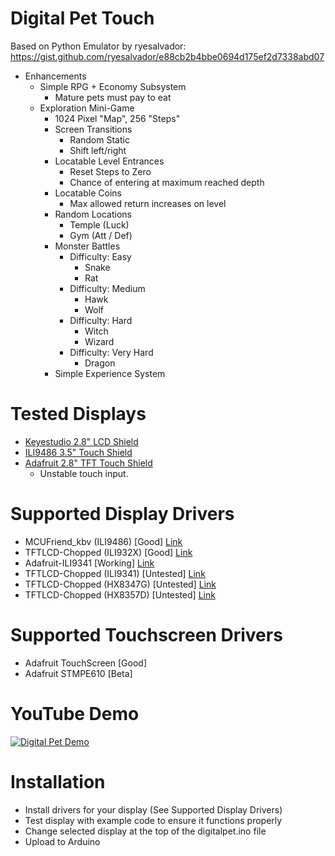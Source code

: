 # Digital Pet Touch
Based on Python Emulator by ryesalvador: https://gist.github.com/ryesalvador/e88cb2b4bbe0694d175ef2d7338abd07

* Enhancements
  * Simple RPG + Economy Subsystem
    * Mature pets must pay to eat
  * Exploration Mini-Game
    * 1024 Pixel "Map", 256 "Steps"
    * Screen Transitions
      * Random Static
      * Shift left/right
    * Locatable Level Entrances
      * Reset Steps to Zero
      * Chance of entering at maximum reached depth
    * Locatable Coins
      * Max allowed return increases on level
    * Random Locations
      * Temple (Luck)
      * Gym (Att / Def)
    * Monster Battles
      * Difficulty: Easy
        * Snake
        * Rat
      * Difficulty: Medium
        * Hawk
        * Wolf
      * Difficulty: Hard
        * Witch
        * Wizard
      * Difficulty: Very Hard
        * Dragon
    * Simple Experience System

# Tested Displays
 * [Keyestudio 2.8" LCD Shield](https://www.keyestudio.com/products/keyestudio-28-inch-240320-tft-lcd-shield-for-arduino-uno-r3)
 * [ILI9486 3.5" Touch Shield](https://www.amazon.ca/gp/product/B07NWH47PV/ref=ppx_yo_dt_b_asin_title_o01_s00?ie=UTF8&psc=1)
 * [Adafruit 2.8" TFT Touch Shield](https://www.adafruit.com/product/1651)
   * Unstable touch input.

# Supported Display Drivers
 * MCUFriend_kbv (ILI9486) [Good] [Link](https://github.com/prenticedavid/MCUFRIEND_kbv)
 * TFTLCD-Chopped (ILI932X) [Good] [Link](https://github.com/Dark-Show/TFTLCD-Chopped)
 * Adafruit-ILI9341 [Working] [Link](https://github.com/adafruit/Adafruit_ILI9341)
 * TFTLCD-Chopped (ILI9341) [Untested] [Link](https://github.com/Dark-Show/TFTLCD-Chopped)
 * TFTLCD-Chopped (HX8347G) [Untested] [Link](https://github.com/Dark-Show/TFTLCD-Chopped)
 * TFTLCD-Chopped (HX8357D) [Untested] [Link](https://github.com/Dark-Show/TFTLCD-Chopped)
 
 # Supported Touchscreen Drivers
 * Adafruit TouchScreen [Good]
 * Adafruit STMPE610 [Beta]
 
# YouTube Demo
[![Digital Pet Demo](https://img.youtube.com/vi/8PmTnB564RI/0.jpg)](http://www.youtube.com/watch?v=8PmTnB564RI)

# Installation
 * Install drivers for your display (See Supported Display Drivers)
 * Test display with example code to ensure it functions properly
 * Change selected display at the top of the digitalpet.ino file
 * Upload to Arduino

